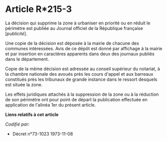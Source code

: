 # Article R*215-3

La décision qui supprime la zone à urbaniser en priorité ou en réduit le périmètre est publiée au Journal officiel de la
République française [*publicité*].

Une copie de la décision est déposée à la mairie de chacune des communes intéressées. Avis de ce dépôt est donné par
affichage à la mairie et par insertion en caractères apparents dans deux des journaux publiés dans le département.

Copie de la même décision est adressée au conseil supérieur du notariat, à la chambre nationale des avoués près les cours
d'appel et aux barreaux constitués près les tribunaux de grande instance dans le ressort desquels est située la zone.

Les effets juridiques attachés à la suppression de la zone ou à la réduction de son périmètre ont pour point de départ la
publication effectuée en application de l'alinéa 1er du présent article.

**Liens relatifs à cet article**

_Codifié par_:

  - Décret n°73-1023 1973-11-08
